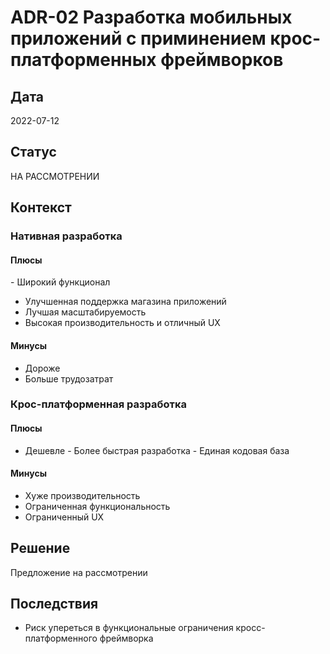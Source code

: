 # ADR-02 Разработка мобильных приложений с приминением крос-платформенных фреймворков

## Дата
2022-07-12

## Статус
НА РАССМОТРЕНИИ

## Контекст

### Нативная разработка

#### Плюсы
‍- Широкий функционал
- Улучшенная поддержка магазина приложений
- Лучшая масштабируемость
- Высокая производительность и отличный UX

#### Минусы
- Дороже
- Больше трудозатрат

### Крос-платформенная разработка

#### Плюсы
- Дешевле
‍- Более быстрая разработка
‍- Единая кодовая база

#### Минусы
- Хуже производительность
- ‍Ограниченная функциональность
- Ограниченный UX

## Решение
Предложение на рассмотрении

## Последствия
- Риск упереться в функциональные ограничения кросс-платформенного фреймворка

